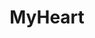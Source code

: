 ---
hackday: 05-cambridge
summary: ''
team:
- '@hanspinckaers'
- '@mattions'
- '@mz2'
- '@tomcallender'
- '@mdogruel'
title: MyHeart
---